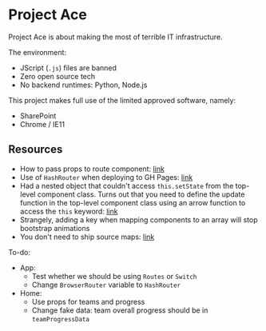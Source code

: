 # Project Ace
Project Ace is about making the most of terrible IT infrastructure.

The environment:

- JScript (`.js`) files are banned
- Zero open source tech
- No backend runtimes: Python, Node.js

This project makes full use of the limited approved software, namely:

- SharePoint
- Chrome / IE11

## Resources
- How to pass props to route component: [link](https://learnwithparam.com/blog/how-to-pass-props-in-react-router/)
- Use of `HashRouter` when deploying to GH Pages: [link](https://www.freecodecamp.org/news/deploy-a-react-app-to-github-pages/)
- Had a nested object that couldn't access `this.setState` from the top-level component class. Turns out that you need to define the update function in the top-level component class using an arrow function to access the `this` keyword: [link](https://sebhastian.com/this-setstate-is-not-a-function/)
- Strangely, adding a key when mapping components to an array will stop bootstrap animations
- You don't need to ship source maps: [link](https://dev.to/oyetoket/is-it-safe-to-ship-javascript-source-maps-to-production-34p8)

To-do:
- App:
    - Test whether we should be using `Routes` or `Switch`
    - Change `BrowserRouter` variable to `HashRouter`
- Home:
    - Use props for teams and progress
    - Change fake data: team overall progress should be in `teamProgressData`

